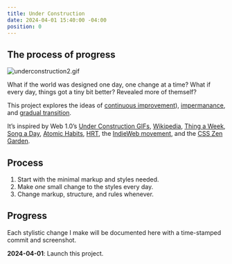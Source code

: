 ```yaml
---
title: Under Construction
date: 2024-04-01 15:40:00 -04:00
position: 0
---
```


## The process of progress

![underconstruction2.gif](/uploads/underconstruction2.gif)

What if the world was designed one day, one change at a time? What if every day, things got a tiny bit better? Revealed more of themself?

This project explores the ideas of [continuous improvement](https://en.wikipedia.org/wiki/Kaizen)), [impermanance](https://en.wikipedia.org/wiki/Wabi-sabi), and [gradual transition](https://en.wikipedia.org/wiki/Gender_transition).

It’s inspired by Web 1.0’s [Under Construction GIFs](http://textfiles.com/underconstruction/), [Wikipedia](http://wikipedia.org), [Thing a Week](https://en.wikipedia.org/wiki/Thing_a_Week), [Song a Day](https://songaday.world), [Atomic Habits](https://jamesclear.com/atomic-habits), [HRT](https://en.wikipedia.org/wiki/Hormone_replacement_therapy), the [IndieWeb movement](https://indieweb.org), and the [CSS Zen Garden](https://csszengarden.com).

## Process

1. Start with the minimal markup and styles needed.
2. Make *one* small change to the styles every day.
3. Change markup, structure, and rules whenever.

## Progress

Each stylistic change I make will be documented here with a time-stamped commit and screenshot.

**2024-04-01**: Launch this project.